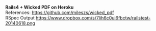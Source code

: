 <strong>Rails4 + Wicked PDF on Heroku</strong>
<br>
References:
https://github.com/mileszs/wicked_pdf
<br>
RSpec Output
https://www.dropbox.com/s/7lih6c0ui6fbctw/railstest-20140618.png